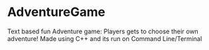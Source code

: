# AdventureGame
Text based fun Adventure game: Players gets to choose their own adventure! Made using C++ and its run on Command Line/Terminal
